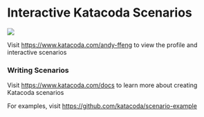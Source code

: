 # Interactive Katacoda Scenarios

[![](http://shields.katacoda.com/katacoda/andy-ffeng/count.svg)](https://www.katacoda.com/andy-ffeng "Get your profile on Katacoda.com")

Visit https://www.katacoda.com/andy-ffeng to view the profile and interactive scenarios

### Writing Scenarios
Visit https://www.katacoda.com/docs to learn more about creating Katacoda scenarios

For examples, visit https://github.com/katacoda/scenario-example
